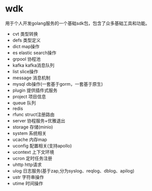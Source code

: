 # wdk
用于个人开发golang服务的一个基础sdk包，包含了众多基础工具和功能。
- cvt 类型转换
- defs 类型定义
- dict map操作
- es elastic search操作
- grpool 协程池
- kafka kafka消息队列
- list slice操作
- message 消息机制
- mysql db操作(一套基于gorm，一套基于原生)
- plugin 提供插件式服务
- project 项目信息
- queue 队列
- redis 
- rfunc struct注册路由
- server 协程服务+优雅退出
- storage 存储(minio)
- system 系统相关
- ucache 内存map
- uconfig 配置相关(支持apollo)
- ucontext 上下文环境
- ucron 定时任务注册
- uhttp http请求
- ulog 日志服务(基于zap,分为syslog、reqlog、dblog、apilog)
- ustr 字符串操作
- utime 时间操作
